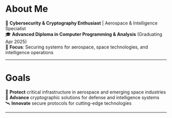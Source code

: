 # About Me
🔐 **Cybersecurity & Cryptography Enthusiast** | Aerospace & Intelligence Specialist  
🎓 **Advanced Diploma in Computer Programming & Analysis** (Graduating Apr 2025)  
🚀 **Focus**: Securing systems for aerospace, space technologies, and intelligence operations  

---

# Goals
🌌 **Protect** critical infrastructure in aerospace and emerging space industries  
🔑 **Advance** cryptographic solutions for defense and intelligence systems  
🛰️ **Innovate** secure protocols for cutting-edge technologies  

---


